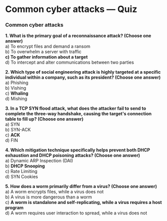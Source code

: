 # Common cyber attacks — Quiz

### Common cyber attacks

**1. What is the primary goal of a reconnaissance attack? (Choose one answer)**\
a) To encrypt files and demand a ransom\
b) To overwhelm a server with traffic\
**c) To gather information about a target**\
d) To intercept and alter communications between two parties

**2. Which type of social engineering attack is highly targeted at a specific individual within a company, such as its president? (Choose one answer)**\
a) Phishing\
b) Vishing\
c) **Whaling**\
d) Mishing

**3. In a TCP SYN flood attack, what does the attacker fail to send to complete the three-way handshake, causing the target's connection table to fill up? (Choose one answer)**\
a) SYN\
b) SYN-ACK\
c) **ACK**\
d) FIN

**4. Which mitigation technique specifically helps prevent both DHCP exhaustion and DHCP poisoning attacks? (Choose one answer)**\
a) Dynamic ARP Inspection (DAI)\
b) **DHCP Snooping**\
c) Rate Limiting\
d) SYN Cookies

**5. How does a worm primarily differ from a virus? (Choose one answer)**\
a) A worm encrypts files, while a virus does not\
b) A virus is more dangerous than a worm\
c) **A worm is standalone and self-replicating, while a virus requires a host program**\
d) A worm requires user interaction to spread, while a virus does not
